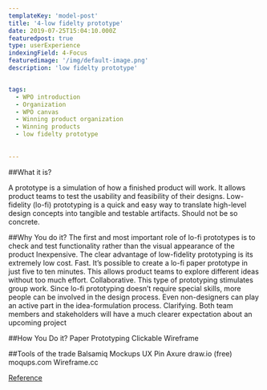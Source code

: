 ```yaml
---
templateKey: 'model-post'
title: '4-low fidelty prototype'
date: 2019-07-25T15:04:10.000Z
featuredpost: true
type: userExperience
indexingField: 4-Focus
featuredimage: '/img/default-image.png'
description: 'low fidelty prototype'


tags:
  - WPO introduction
  - Organization
  - WPO canvas
  - Winning product organization
  - Winning products
  - low fidelty prototype
  
  
---
```

##What it is?


A prototype is a simulation of how a finished product will work. It allows product teams to test the usability and feasibility of their designs. Low-fidelity (lo-fi) prototyping is a quick and easy way to translate high-level design concepts into tangible and testable artifacts. Should not be so concrete.



##Why You do it?
The first and most important role of lo-fi prototypes is to check and test functionality rather than the visual appearance of the product
Inexpensive. The clear advantage of low-fidelity prototyping is its extremely low cost.
Fast. It’s possible to create a lo-fi paper prototype in just five to ten minutes. This allows product teams to explore different ideas without too much effort.
Collaborative. This type of prototyping stimulates group work. Since lo-fi prototyping doesn’t require special skills, more people can be involved in the design process. Even non-designers can play an active part in the idea-formulation process.
Clarifying. Both team members and stakeholders will have a much clearer expectation about an upcoming project


##How You Do it?
Paper Prototyping
Clickable Wireframe


##Tools of the trade
Balsamiq Mockups
UX Pin
Axure
draw.io (free)
moqups.com
Wireframe.cc




[Reference](https://theblog.adobe.com/prototyping-difference-low-fidelity-high-fidelity-prototypes-use/)
